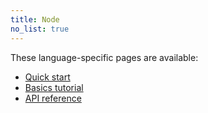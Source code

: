 ```yaml
---
title: Node
no_list: true
---
```


These language-specific pages are available:

- [Quick start](quickstart/)
- [Basics tutorial](basics/)
- [API reference](api)
